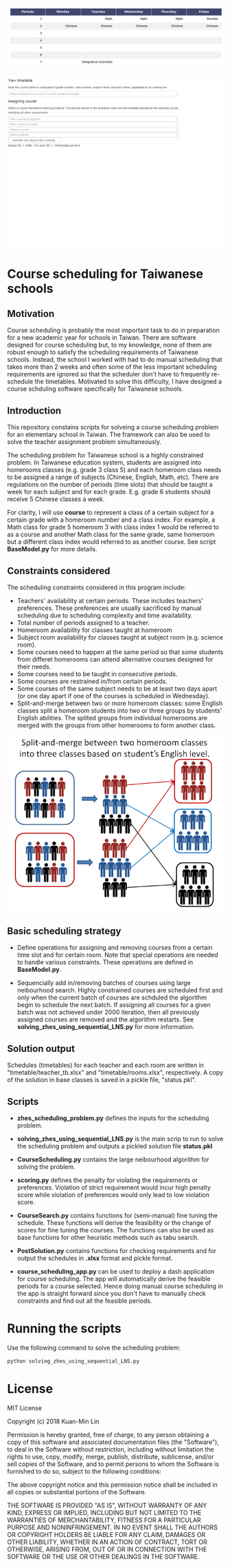 ![](images/timetabling_G2_1.gif)

![](images/timetabling_app.gif)

# Course scheduling for Taiwanese schools
## Motivation
Course scheduling is probably the most important task to do in preparation for a new academic year for schools in Taiwan. 
There are software designed for course scheduling but, to my knowledge, none of them are robust enough to satisfy the 
scheduling requirements of Taiwanese 
schools. Instead, the school I worked with had to do manual scheduling that takes more than 2 weeks and often some
of the less important scheduling requirements are ignored so that the scheduler don't have to frequently re-schedule the timetables. 
Motivated to solve this difficulty, I have designed a course schduling software specifically for Taiwanese schools.

## Introduction
This repository constains scripts for solveing a course scheduling problem for an elementary school in Taiwan. The framework 
can also be used to solve the teacher assignment problem simultaneously. 

The scheduling problem for Taiwanese school is a highly constrained problem. In Taiwanese education system, 
students are assigned into homerooms classes (e.g. grade 3 class 5) and each homeroom class 
needs to be assigned a range of subjects (Chinese, English, Math, etc). There are regulations on 
the number of periods (time slots) that should be taught a week for each subject and for each grade. E.g. grade 6 students 
should receive 5 Chinese classes a week.

For clarity, I will use **course** to represent a class of a 
certain subject for a certain grade with a homeroom number and a class index. 
For example, a Math class for grade 5 homeroom 3 with class index 1
would be referred to as a course and another Math class for the same grade, same homeroom but 
a different class index would referred to as another course. See script **BaseModel.py** for more details.

## Constraints considered
The scheduling constraints considered in this program include:
- Teachers' availability at certain periods. These includes teachers' preferences. These preferences 
are usually sacrificed by manual scheduling due to scheduling complexity and time availability.
- Total number of periods assigned to a teacher.
- Homeroom availability for classes taught at homeroom
- Subject room availability for classes taught at subject room (e.g. science room).
- Some courses need to happen at the same period so that some students from differet homerooms can attend alternative
courses designed for their needs. 
- Some courses need to be taught in consecutive periods. 
- Some courses are restrained in/from certain periods. 
- Some courses of the same subject needs to be at least two days apart (or one day apart 
if one of the courses is scheduled in Wednesday).
- Split-and-merge between two or more homeroom classes: 
some English classes split a homeroom students into two or three groups by students' English abilities.
The splited groups from individual homerooms are merged with the groups from other homerooms to form 
another class.

<img src="images/split-and-merge_illustration.PNG">

## Basic scheduling strategy
- Define operations for assigning and removing courses from a certain time slot and for certain room. 
Note that special operations are needed to handle various constraints. These operations are
defined in **BaseModel.py**.

- Sequencially add in/removing batches of courses using large neibourhood search. Highly constrained courses are 
scheduled first and only when the current batch of courses are schduled the algorithm begin to schedule the next 
batch. If assigning all courses for a given batch was not achieved under 2000 iteration, then all previously
assigned courses are removed and the algorithm restarts. See **solving_zhes_using_sequential_LNS.py** for more information.

## Solution output
Schedules (timetables) for each teacher and each room are written in "timetable/teacher_tb.xlsx" 
and "timetable/rooms.xlsx", respectively. A copy of the solution in base classes is saved in a pickle file, "status.pkl".

## Scripts
- **zhes_scheduling_problem.py** defines the inputs for the scheduling problem.

- **solving_zhes_using_sequential_LNS.py** is the main scrip to run to solve the scheduling problem and outputs a 
pickled solution file **status.pkl**

- **CourseScheduling.py** contains the large neibourhood algorithm for solving the problem. 

- **scoring.py** defines the penalty for violating the requirements or preferences. 
Violation of strict requirement would incur high penalty score while violation of 
preferences would only lead to low violation score.

- **CourseSearch.py** contains functions for (semi-manual) fine tuning the schedule. 
These functions will derive the feasibility or the change of scores for fine tuning the courses.
The functions can also be used as base functions for other heuristic methods such as tabu search.

- **PostSolution.py** contains functions for checking requirements and for output the 
schedules in **.xlsx** format and pickle format.

- **course_scheduling_app.py** can be used to deploy a dash application for course
scheduling. The app will automatically derive the feasible periods for a course selected.
Hence doing manual course scheduling in the app is straight forward since you don't have to 
manually check constraints and find out all the feasible periods. 


# Running the scripts
Use the following command to solve the scheduling problem:
```python
python solving_zhes_using_sequential_LNS.py
```
# License
MIT License

Copyright (c) 2018 Kuan-Min Lin

Permission is hereby granted, free of charge, to any person obtaining a copy
of this software and associated documentation files (the "Software"), to deal
in the Software without restriction, including without limitation the rights
to use, copy, modify, merge, publish, distribute, sublicense, and/or sell
copies of the Software, and to permit persons to whom the Software is
furnished to do so, subject to the following conditions:

The above copyright notice and this permission notice shall be included in all
copies or substantial portions of the Software.

THE SOFTWARE IS PROVIDED "AS IS", WITHOUT WARRANTY OF ANY KIND, EXPRESS OR
IMPLIED, INCLUDING BUT NOT LIMITED TO THE WARRANTIES OF MERCHANTABILITY,
FITNESS FOR A PARTICULAR PURPOSE AND NONINFRINGEMENT. IN NO EVENT SHALL THE
AUTHORS OR COPYRIGHT HOLDERS BE LIABLE FOR ANY CLAIM, DAMAGES OR OTHER
LIABILITY, WHETHER IN AN ACTION OF CONTRACT, TORT OR OTHERWISE, ARISING FROM,
OUT OF OR IN CONNECTION WITH THE SOFTWARE OR THE USE OR OTHER DEALINGS IN THE
SOFTWARE.
